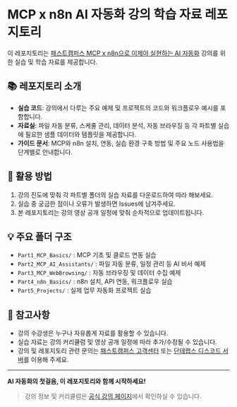 # MCP x n8n AI 자동화 강의 학습 자료 레포지토리

이 레포지토리는 [패스트캠퍼스 MCP x n8n으로 이제야 실현하는 AI 자동화](https://fastcampus.co.kr/biz_online_mcpn8n) 강의를 위한 실습 및 학습 자료를 제공합니다.

## 📚 레포지토리 소개

- **실습 코드**: 강의에서 다루는 주요 예제 및 프로젝트의 코드와 워크플로우 예시를 포함합니다.
- **자료실**: 파일 자동 분류, 스케줄 관리, 데이터 분석, 자동 브라우징 등 각 파트별 실습에 필요한 샘플 데이터와 템플릿을 제공합니다.
- **가이드 문서**: MCP와 n8n 설치, 연동, 실습 환경 구축 방법 및 주요 노드 사용법을 단계별로 안내합니다.

## 📝 활용 방법

1. 강의 진도에 맞춰 각 파트별 폴더의 실습 자료를 다운로드하여 따라 해보세요.
2. 실습 중 궁금한 점이나 오류가 발생하면 Issues에 남겨주세요.
3. 본 레포지토리는 강의 영상 공개 일정에 맞춰 순차적으로 업데이트됩니다.

## 💡 주요 폴더 구조

- `Part1_MCP_Basics/` : MCP 기초 및 클로드 연동 실습
- `Part2_MCP_AI_Assistants/` : 파일 자동 분류, 일정 관리 등 AI 비서 예제
- `Part3_MCP_WebBrowsing/` : 자동 브라우징 및 데이터 수집 예제
- `Part4_n8n_Basics/` : n8n 설치, API 연동, 워크플로우 실습
- `Part5_Projects/` : 실제 업무 자동화 프로젝트 실습

## 📢 참고사항

- 강의 수강생은 누구나 자유롭게 자료를 활용할 수 있습니다.
- 실습 자료는 강의 커리큘럼 및 영상 공개 일정에 따라 추가/수정될 수 있습니다.
- 강의 및 레포지토리 관련 문의는 [패스트캠퍼스 고객센터](mailto:help@fastcampus.co.kr) 또는 [단테랩스 디스코드 서버](https://discord.gg/hMfgybcTJQ)를 이용해 주세요.

---

**AI 자동화의 첫걸음, 이 레포지토리와 함께 시작하세요!**

> 강의 정보 및 커리큘럼은 [공식 강의 페이지](https://fastcampus.co.kr/biz_online_mcpn8n)에서 확인하실 수 있습니다.
